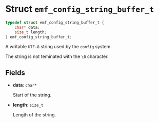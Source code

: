 # Struct `emf_config_string_buffer_t`

```c
typedef struct emf_config_string_buffer_t {
    char* data;
    size_t length;
} emf_config_string_buffer_t;
```

A writable `UTF-8` string used by the `config` system.

The string is not teminated with the `\0` character.

## Fields

- **data**: `char*`

    Start of the string.

- **length**: `size_t`

    Length of the string.
